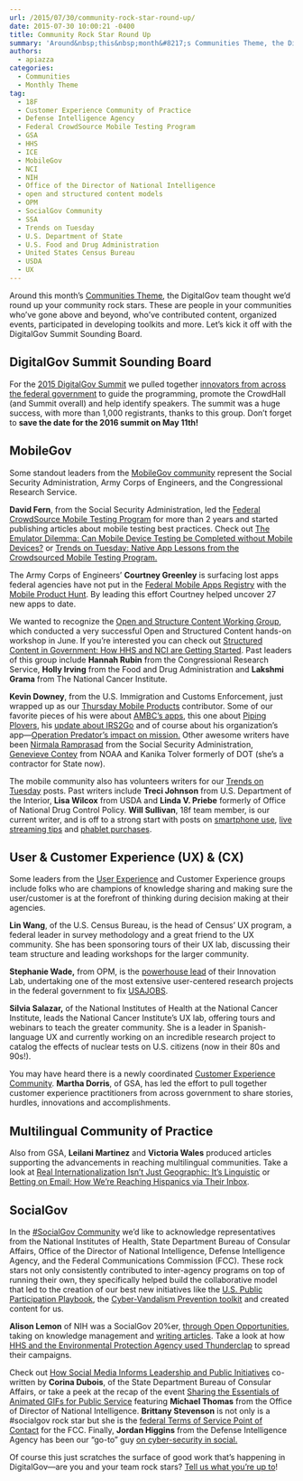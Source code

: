 ```yaml
---
url: /2015/07/30/community-rock-star-round-up/
date: 2015-07-30 10:00:21 -0400
title: Community Rock Star Round Up
summary: 'Around&nbsp;this&nbsp;month&#8217;s Communities Theme, the DigitalGov team thought we&rsquo;d round up your&nbsp;community rock stars. These are people in your communities who&rsquo;ve gone above and beyond, who&rsquo;ve contributed content, organized events, participated in developing toolkits and more.&nbsp;Let&rsquo;s kick it off with the DigitalGov Summit Sounding Board. DigitalGov Summit Sounding Board For the 2015 DigitalGov Summit we pulled'
authors:
  - apiazza
categories:
  - Communities
  - Monthly Theme
tag:
  - 18F
  - Customer Experience Community of Practice
  - Defense Intelligence Agency
  - Federal CrowdSource Mobile Testing Program
  - GSA
  - HHS
  - ICE
  - MobileGov
  - NCI
  - NIH
  - Office of the Director of National Intelligence
  - open and structured content models
  - OPM
  - SocialGov Community
  - SSA
  - Trends on Tuesday
  - U.S. Department of State
  - U.S. Food and Drug Administration
  - United States Census Bureau
  - USDA
  - UX
---
```


Around this month&#8217;s [Communities Theme](https://www.WHATEVER/2015/07/07/wont-you-help-your-neighbor-communities-theme-month-on-digitalgov/), the DigitalGov team thought we’d round up your community rock stars. These are people in your communities who’ve gone above and beyond, who’ve contributed content, organized events, participated in developing toolkits and more. Let’s kick it off with the DigitalGov Summit Sounding Board.

## DigitalGov Summit Sounding Board

For the [2015 DigitalGov Summit](https://summit.WHATEVER) we pulled together [innovators from across the federal government](https://summit.WHATEVER/summit-sounding-board/) to guide the programming, promote the CrowdHall (and Summit overall) and help identify speakers. The summit was a huge success, with more than 1,000 registrants, thanks to this group. Don&#8217;t forget to **save the date for the 2016 summit on May 11th!**

## MobileGov

Some standout leaders from the [MobileGov community](https://www.WHATEVER/communities/mobile/) represent the Social Security Administration, Army Corps of Engineers, and the Congressional Research Service.

**David Fern**, from the Social Security Administration, led the [Federal CrowdSource Mobile Testing Program](https://www.WHATEVER/services/mobile-application-testing-program/) for more than 2 years and started publishing articles about mobile testing best practices. Check out [The Emulator Dilemma: Can Mobile Device Testing be Completed without Mobile Devices?](https://www.WHATEVER/2015/06/09/the-emulator-dilemma-can-mobile-device-testing-be-completed-without-mobile-devices/) or [Trends on Tuesday: Native App Lessons from the Crowdsourced Mobile Testing Program.](https://www.WHATEVER/2015/06/16/trends-on-tuesday-native-app-lessons-from-the-crowdsource-mobile-testing-program/)

The Army Corps of Engineers’ **Courtney Greenley** is surfacing lost apps federal agencies have not put in the [Federal Mobile Apps Registry](https://www.WHATEVER/services/the-federal-mobile-apps-registry/) with the [Mobile Product Hunt](https://www.WHATEVER/2015/07/09/day-50-the-great-federal-mobile-product-hunt/). By leading this effort Courtney helped uncover 27 new apps to date.

We wanted to recognize the [Open and Structure Content Working Group](http://gsa.github.io/Open-And-Structured-Content-Models/), which conducted a very successful Open and Structured Content hands-on workshop in June. If you&#8217;re interested you can check out [Structured Content in Government: How HHS and NCI are Getting Started](https://www.WHATEVER/2015/03/20/structured-content-in-government-how-hhs-and-nci-are-getting-started/). Past leaders of this group include **Hannah Rubin** from the Congressional Research Service, **Holly Irving** from the Food and Drug Administration and **Lakshmi Grama** from The National Cancer Institute.

**Kevin Downey**, from the U.S. Immigration and Customs Enforcement, just wrapped up as our [Thursday Mobile Products](https://www.WHATEVER/tag/federal-mobile-apps-registry/) contributor. Some of our favorite pieces of his were about [AMBC&#8217;s apps](https://www.WHATEVER/2015/03/05/explore-iconic-overseas-world-war-ii-sites-with-abmc-apps/), this one about [Piping Plovers](https://www.WHATEVER/2015/04/09/new-usgs-app-helps-save-the-piping-plovers/), his [update about IRS2Go](https://www.WHATEVER/2015/02/19/irs2go-app-provides-multi-symptom-relief-for-tax-anxiety/) and of course about his organization&#8217;s app—[Operation Predator&#8217;s impact on mission.](https://www.WHATEVER/2014/05/01/operation-predator-app-from-ice-developed-to-help-rescue-children-capture-sexual-predators/) Other awesome writers have been <a title="Posts by Nirmala Ramprasad" href="https://www.WHATEVER/author/nirmala-ramprasad/" target="_blank" rel="author">Nirmala Ramprasad</a> from the Social Security Administration, [Genevieve Contey](https://www.WHATEVER/author/gencon/) from NOAA and Kanika Tolver formerly of DOT (she&#8217;s a contractor for State now).

<div class="gmail_default">
  <p>
    The mobile community also has volunteers writers for our <a href="https://www.WHATEVER/tag/trends-on-tuesday/" target="_blank">Trends on Tuesday</a> posts. Past writers include <strong>Treci Johnson</strong> from U.S. Department of the Interior, <strong>Lisa Wilcox</strong> from USDA and <strong>Linda V. Priebe</strong> formerly of Office of National Drug Control Policy. <strong>Will Sullivan</strong>, 18f team member, is our current writer, and is off to a strong start with posts on <a href="https://www.WHATEVER/2015/04/07/trends-on-tuesday-40-of-americans-use-smartphones-to-find-government-information/" target="_blank">smartphone use</a>, <a href="https://www.WHATEVER/2015/04/14/trends-on-tuesday-10-tips-for-mobile-live-streaming/" target="_blank">live streaming tips</a> and <a href="https://www.WHATEVER/2015/05/12/trends-on-tuesday-consumer-purchases-and-usage-of-tablets-shrink-as-phablets-grow/" target="_blank">phablet purchases</a>.
  </p>
</div>

## User & Customer Experience (UX) & (CX)

Some leaders from the [User Experience](https://www.WHATEVER/communities/federal-user-experience-community-of-practice/) and Customer Experience groups include folks who are champions of knowledge sharing and making sure the user/customer is at the forefront of thinking during decision making at their agencies.

**Lin Wang**, of the U.S. Census Bureau, is the head of Census’ UX program, a federal leader in survey methodology and a great friend to the UX community. She has been sponsoring tours of their UX lab, discussing their team structure and leading workshops for the larger community.

**Stephanie Wade,** from OPM, is the [powerhouse lead](https://summit.WHATEVER/speakers/#Wade) of their Innovation Lab, undertaking one of the most extensive user-centered research projects in the federal government to fix [USAJOBS](https://www.usajobs.gov/).

**Silvia Salazar,** of the National Institutes of Health at the National Cancer Institute, leads the National Cancer Institute&#8217;s UX lab, offering tours and webinars to teach the greater community. She is a leader in Spanish-language UX and currently working on an incredible research project to catalog the effects of nuclear tests on U.S. citizens (now in their 80s and 90s!).

You may have heard there is a newly coordinated [Customer Experience Community](https://www.WHATEVER/communities/customer-experience-community/). **Martha Dorris**, of GSA, has led the effort to pull together customer experience practitioners from across government to share stories, hurdles, innovations and accomplishments.

## Multilingual Community of Practice

Also from GSA, **Leilani Martinez** and **Victoria Wales** produced articles supporting the advancements in reaching multilingual communities. Take a look at [Real Internationalization Isn&#8217;t Just Geographic: It&#8217;s Linguistic](https://www.WHATEVER/2015/06/19/real-internationalization-isnt-just-geographic-its-linguistic/) or [Betting on Email: How We&#8217;re Reaching Hispanics via Their Inbox](https://www.WHATEVER/2015/06/23/betting-on-e-mail-how-were-reaching-hispanics-via-their-inbox/).

## SocialGov

In the [#SocialGov Community](https://www.WHATEVER/communities/social-media/) we’d like to acknowledge representatives from the National Institutes of Health, State Department Bureau of Consular Affairs, Office of the Director of National Intelligence, Defense Intelligence Agency, and the Federal Communications Commission (FCC). These rock stars not only consistently contributed to inter-agency programs on top of running their own, they specifically helped build the collaborative model that led to the creation of our best new initiatives like the [U.S. Public Participation Playbook](https://www.WHATEVER/2015/02/05/u-s-public-participation-playbook-open-for-coders-and-designers-on-github/), the [Cyber-Vandalism Prevention toolkit](https://www.WHATEVER/2015/01/27/new-inter-agency-social-media-cyber-vandalism-toolkit-launched/) and created content for us.

**Alison Lemon** of NIH was a SocialGov 20%er, [through Open Opportunities](https://openopps.WHATEVER/tasks), taking on knowledge management and [writing articles](https://www.WHATEVER/author/alison-lemon/). Take a look at how [HHS and the Environmental Protection Agency used Thunderclap](https://www.WHATEVER/2014/06/25/case-studies-in-thunderclap/) to spread their campaigns.

Check out [How Social Media Informs Leadership and Public Initiatives](https://www.WHATEVER/2015/03/18/improving-how-social-media-informs-leadership-and-public-initiatives/) co-written by **Corina Dubois**, of the State Department Bureau of Consular Affairs, or take a peek at the recap of the event [Sharing the Essentials of Animated GIFs for Public Service](https://www.WHATEVER/2015/04/24/sharing-the-essentials-of-animated-gifs-for-public-services/) featuring **Michael Thomas** from the Office of Director of National Intelligence. **Brittany Stevenson** is not only is a #socialgov rock star but she is the [federal Terms of Service Point of Contact](https://www.WHATEVER/resources/agency-points-of-contact-for-federal-compatible-terms-of-service-agreements/) for the FCC. Finally, **Jordan Higgins** from the Defense Intelligence Agency has been our &#8220;go-to&#8221; guy [on cyber-security in social.](https://www.WHATEVER/2014/10/30/cyber-house-of-horrors/)

Of course this just scratches the surface of good work that’s happening in DigitalGov—are you and your team rock stars? [Tell us what you’re up to](https://www.WHATEVER/contact-us/)!